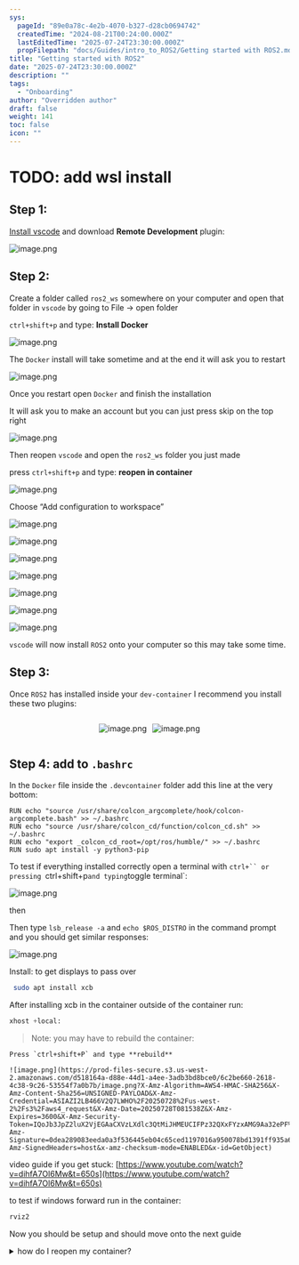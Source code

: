 ```yaml
---
sys:
  pageId: "89e0a78c-4e2b-4070-b327-d28cb0694742"
  createdTime: "2024-08-21T00:24:00.000Z"
  lastEditedTime: "2025-07-24T23:30:00.000Z"
  propFilepath: "docs/Guides/intro_to_ROS2/Getting started with ROS2.md"
title: "Getting started with ROS2"
date: "2025-07-24T23:30:00.000Z"
description: ""
tags:
  - "Onboarding"
author: "Overridden author"
draft: false
weight: 141
toc: false
icon: ""
---
```


# TODO: add wsl install

## Step 1:

[Install vscode](https://code.visualstudio.com/download) and download **Remote Development** plugin:

![image.png](https://prod-files-secure.s3.us-west-2.amazonaws.com/d518164a-d88e-44d1-a4ee-3adb3bd8bce0/efb52993-1881-4a40-b95e-6f020334f022/image.png?X-Amz-Algorithm=AWS4-HMAC-SHA256&X-Amz-Content-Sha256=UNSIGNED-PAYLOAD&X-Amz-Credential=ASIAZI2LB466UIDYU3V4%2F20250728%2Fus-west-2%2Fs3%2Faws4_request&X-Amz-Date=20250728T081532Z&X-Amz-Expires=3600&X-Amz-Security-Token=IQoJb3JpZ2luX2VjEF8aCXVzLXdlc3QtMiJGMEQCIFZUQAWwrAv7DtY%2Fj1ohXgF5FCoxyVhJ5im2Iy1%2B2iKjAiAtMQ0gLTn9Y2hk8at9K44xhUsY1S5vQL7byxZs%2BvsWeSqIBAiI%2F%2F%2F%2F%2F%2F%2F%2F%2F%2F8BEAAaDDYzNzQyMzE4MzgwNSIMgzdwSMMHhaGJtpbBKtwD2IWF%2FWDxVT%2Bs%2FxpLiLU1Oi8GHB5OloWR21%2BZ%2BoqQuBwt%2F%2FpO77WyajCISckeIIo8ySV7WcFbtfiopakqkR3AMwaM7uE187vW5OneOIcnYTuNUn72o8NGlvX3IOfMJz0yC5%2B60lzmcpcsyWcATeRt6rZFROQiuvQ6LzAzXBbYJTf7yK1waJSWibhePlqBIhrV1nURJe%2Bro%2BzOK52QYBPnvhpZnLqiv%2BZjNgedsQ9BZ4aGyCFwpbZfNoksmWxLI8gm%2B7%2BoyUf3naKPwC6pXhijvt1yKiolHwKkNnfZIoyqjQjYBw7Va49bx4n3VRoXh9vDc0KzmZKPJ1Zp8xfoyMPWvf0i87%2ByDhM%2B5PPm%2BCHFOuzWuo53yzkUrlvUnHGsBANJJgiJ15%2FnQdIGoy23Ievya8uK9ehYaX415x%2FghHWohQTlyb0FbBcVDAZ4wqSOv3LYcyxMkUGm5ZenM5hKhLOibNM3OlE3PuWuzhbwF6ipSKJSmRVFjh5LqEZM1OrCxzl4XzkWcWJtmKuHP4iXgCsTobdl7ORKzJW3e4NzqD%2B%2BLtJz54r0h%2BJCdLo5K1QoYUdrNNJ5sExqiJUdt6pGS9FzFu0pK2648Y76p85zk6K9RTumzcWEjxrL8IzAGmUw%2FsacxAY6pgHjsxNcyfF5oIC3J03ZcJk4uoIWqo8ya%2BjMahA%2B9iwH6AS79aqsNtLfn6cGfX4seILtlySMXF45FOv5PIjo2gcFUH%2FcvirX1Ih4deqagWMtkKNhuD6a2wviWvCSIrfcnnRCjFGm7aEV5G2%2F21fexAaEN64L4GgBWofue1PUADuPD4SzYGBnXy8nylhuJWAteO%2FivBhQh3PbqlU3oDnK1sKcC0Hbci89&X-Amz-Signature=ee4c92f67ce40f8faacc605ae8fdf94c436754a1a2798c8179bb6f14b3332dad&X-Amz-SignedHeaders=host&x-amz-checksum-mode=ENABLED&x-id=GetObject)

## Step 2:

Create a folder called `ros2_ws` somewhere on your computer and open that folder in `vscode` by going to File → open folder 

`ctrl+shift+p` and type: **Install Docker**

![image.png](https://prod-files-secure.s3.us-west-2.amazonaws.com/d518164a-d88e-44d1-a4ee-3adb3bd8bce0/2269dc0e-1cd5-47ff-bceb-c04ad9b2eab0/image.png?X-Amz-Algorithm=AWS4-HMAC-SHA256&X-Amz-Content-Sha256=UNSIGNED-PAYLOAD&X-Amz-Credential=ASIAZI2LB466UIDYU3V4%2F20250728%2Fus-west-2%2Fs3%2Faws4_request&X-Amz-Date=20250728T081532Z&X-Amz-Expires=3600&X-Amz-Security-Token=IQoJb3JpZ2luX2VjEF8aCXVzLXdlc3QtMiJGMEQCIFZUQAWwrAv7DtY%2Fj1ohXgF5FCoxyVhJ5im2Iy1%2B2iKjAiAtMQ0gLTn9Y2hk8at9K44xhUsY1S5vQL7byxZs%2BvsWeSqIBAiI%2F%2F%2F%2F%2F%2F%2F%2F%2F%2F8BEAAaDDYzNzQyMzE4MzgwNSIMgzdwSMMHhaGJtpbBKtwD2IWF%2FWDxVT%2Bs%2FxpLiLU1Oi8GHB5OloWR21%2BZ%2BoqQuBwt%2F%2FpO77WyajCISckeIIo8ySV7WcFbtfiopakqkR3AMwaM7uE187vW5OneOIcnYTuNUn72o8NGlvX3IOfMJz0yC5%2B60lzmcpcsyWcATeRt6rZFROQiuvQ6LzAzXBbYJTf7yK1waJSWibhePlqBIhrV1nURJe%2Bro%2BzOK52QYBPnvhpZnLqiv%2BZjNgedsQ9BZ4aGyCFwpbZfNoksmWxLI8gm%2B7%2BoyUf3naKPwC6pXhijvt1yKiolHwKkNnfZIoyqjQjYBw7Va49bx4n3VRoXh9vDc0KzmZKPJ1Zp8xfoyMPWvf0i87%2ByDhM%2B5PPm%2BCHFOuzWuo53yzkUrlvUnHGsBANJJgiJ15%2FnQdIGoy23Ievya8uK9ehYaX415x%2FghHWohQTlyb0FbBcVDAZ4wqSOv3LYcyxMkUGm5ZenM5hKhLOibNM3OlE3PuWuzhbwF6ipSKJSmRVFjh5LqEZM1OrCxzl4XzkWcWJtmKuHP4iXgCsTobdl7ORKzJW3e4NzqD%2B%2BLtJz54r0h%2BJCdLo5K1QoYUdrNNJ5sExqiJUdt6pGS9FzFu0pK2648Y76p85zk6K9RTumzcWEjxrL8IzAGmUw%2FsacxAY6pgHjsxNcyfF5oIC3J03ZcJk4uoIWqo8ya%2BjMahA%2B9iwH6AS79aqsNtLfn6cGfX4seILtlySMXF45FOv5PIjo2gcFUH%2FcvirX1Ih4deqagWMtkKNhuD6a2wviWvCSIrfcnnRCjFGm7aEV5G2%2F21fexAaEN64L4GgBWofue1PUADuPD4SzYGBnXy8nylhuJWAteO%2FivBhQh3PbqlU3oDnK1sKcC0Hbci89&X-Amz-Signature=b70e8bf2323a38fb018ccb003621bbefb20eeb0438d558a3fccb8d33695643c4&X-Amz-SignedHeaders=host&x-amz-checksum-mode=ENABLED&x-id=GetObject)

The `Docker` install will take sometime and at the end it will ask you to restart

![image.png](https://prod-files-secure.s3.us-west-2.amazonaws.com/d518164a-d88e-44d1-a4ee-3adb3bd8bce0/ed233f78-be33-4b1f-b89c-9c346c0e961e/image.png?X-Amz-Algorithm=AWS4-HMAC-SHA256&X-Amz-Content-Sha256=UNSIGNED-PAYLOAD&X-Amz-Credential=ASIAZI2LB466UIDYU3V4%2F20250728%2Fus-west-2%2Fs3%2Faws4_request&X-Amz-Date=20250728T081532Z&X-Amz-Expires=3600&X-Amz-Security-Token=IQoJb3JpZ2luX2VjEF8aCXVzLXdlc3QtMiJGMEQCIFZUQAWwrAv7DtY%2Fj1ohXgF5FCoxyVhJ5im2Iy1%2B2iKjAiAtMQ0gLTn9Y2hk8at9K44xhUsY1S5vQL7byxZs%2BvsWeSqIBAiI%2F%2F%2F%2F%2F%2F%2F%2F%2F%2F8BEAAaDDYzNzQyMzE4MzgwNSIMgzdwSMMHhaGJtpbBKtwD2IWF%2FWDxVT%2Bs%2FxpLiLU1Oi8GHB5OloWR21%2BZ%2BoqQuBwt%2F%2FpO77WyajCISckeIIo8ySV7WcFbtfiopakqkR3AMwaM7uE187vW5OneOIcnYTuNUn72o8NGlvX3IOfMJz0yC5%2B60lzmcpcsyWcATeRt6rZFROQiuvQ6LzAzXBbYJTf7yK1waJSWibhePlqBIhrV1nURJe%2Bro%2BzOK52QYBPnvhpZnLqiv%2BZjNgedsQ9BZ4aGyCFwpbZfNoksmWxLI8gm%2B7%2BoyUf3naKPwC6pXhijvt1yKiolHwKkNnfZIoyqjQjYBw7Va49bx4n3VRoXh9vDc0KzmZKPJ1Zp8xfoyMPWvf0i87%2ByDhM%2B5PPm%2BCHFOuzWuo53yzkUrlvUnHGsBANJJgiJ15%2FnQdIGoy23Ievya8uK9ehYaX415x%2FghHWohQTlyb0FbBcVDAZ4wqSOv3LYcyxMkUGm5ZenM5hKhLOibNM3OlE3PuWuzhbwF6ipSKJSmRVFjh5LqEZM1OrCxzl4XzkWcWJtmKuHP4iXgCsTobdl7ORKzJW3e4NzqD%2B%2BLtJz54r0h%2BJCdLo5K1QoYUdrNNJ5sExqiJUdt6pGS9FzFu0pK2648Y76p85zk6K9RTumzcWEjxrL8IzAGmUw%2FsacxAY6pgHjsxNcyfF5oIC3J03ZcJk4uoIWqo8ya%2BjMahA%2B9iwH6AS79aqsNtLfn6cGfX4seILtlySMXF45FOv5PIjo2gcFUH%2FcvirX1Ih4deqagWMtkKNhuD6a2wviWvCSIrfcnnRCjFGm7aEV5G2%2F21fexAaEN64L4GgBWofue1PUADuPD4SzYGBnXy8nylhuJWAteO%2FivBhQh3PbqlU3oDnK1sKcC0Hbci89&X-Amz-Signature=3fcf6281642af98e4ba3eb64fe78215bb1c659139802ab66d2c6cf38969a9a34&X-Amz-SignedHeaders=host&x-amz-checksum-mode=ENABLED&x-id=GetObject)

Once you restart open `Docker` and finish the installation

It will ask you to make an account but you can just press skip on the top right

![image.png](https://prod-files-secure.s3.us-west-2.amazonaws.com/d518164a-d88e-44d1-a4ee-3adb3bd8bce0/21010ad9-1659-4fd9-9f59-9932a09b2a3d/image.png?X-Amz-Algorithm=AWS4-HMAC-SHA256&X-Amz-Content-Sha256=UNSIGNED-PAYLOAD&X-Amz-Credential=ASIAZI2LB466UIDYU3V4%2F20250728%2Fus-west-2%2Fs3%2Faws4_request&X-Amz-Date=20250728T081532Z&X-Amz-Expires=3600&X-Amz-Security-Token=IQoJb3JpZ2luX2VjEF8aCXVzLXdlc3QtMiJGMEQCIFZUQAWwrAv7DtY%2Fj1ohXgF5FCoxyVhJ5im2Iy1%2B2iKjAiAtMQ0gLTn9Y2hk8at9K44xhUsY1S5vQL7byxZs%2BvsWeSqIBAiI%2F%2F%2F%2F%2F%2F%2F%2F%2F%2F8BEAAaDDYzNzQyMzE4MzgwNSIMgzdwSMMHhaGJtpbBKtwD2IWF%2FWDxVT%2Bs%2FxpLiLU1Oi8GHB5OloWR21%2BZ%2BoqQuBwt%2F%2FpO77WyajCISckeIIo8ySV7WcFbtfiopakqkR3AMwaM7uE187vW5OneOIcnYTuNUn72o8NGlvX3IOfMJz0yC5%2B60lzmcpcsyWcATeRt6rZFROQiuvQ6LzAzXBbYJTf7yK1waJSWibhePlqBIhrV1nURJe%2Bro%2BzOK52QYBPnvhpZnLqiv%2BZjNgedsQ9BZ4aGyCFwpbZfNoksmWxLI8gm%2B7%2BoyUf3naKPwC6pXhijvt1yKiolHwKkNnfZIoyqjQjYBw7Va49bx4n3VRoXh9vDc0KzmZKPJ1Zp8xfoyMPWvf0i87%2ByDhM%2B5PPm%2BCHFOuzWuo53yzkUrlvUnHGsBANJJgiJ15%2FnQdIGoy23Ievya8uK9ehYaX415x%2FghHWohQTlyb0FbBcVDAZ4wqSOv3LYcyxMkUGm5ZenM5hKhLOibNM3OlE3PuWuzhbwF6ipSKJSmRVFjh5LqEZM1OrCxzl4XzkWcWJtmKuHP4iXgCsTobdl7ORKzJW3e4NzqD%2B%2BLtJz54r0h%2BJCdLo5K1QoYUdrNNJ5sExqiJUdt6pGS9FzFu0pK2648Y76p85zk6K9RTumzcWEjxrL8IzAGmUw%2FsacxAY6pgHjsxNcyfF5oIC3J03ZcJk4uoIWqo8ya%2BjMahA%2B9iwH6AS79aqsNtLfn6cGfX4seILtlySMXF45FOv5PIjo2gcFUH%2FcvirX1Ih4deqagWMtkKNhuD6a2wviWvCSIrfcnnRCjFGm7aEV5G2%2F21fexAaEN64L4GgBWofue1PUADuPD4SzYGBnXy8nylhuJWAteO%2FivBhQh3PbqlU3oDnK1sKcC0Hbci89&X-Amz-Signature=c3ab3f26963d94fd6012ea070f39374fc189fe0e4ce33f4fe498e4af6ac0ac47&X-Amz-SignedHeaders=host&x-amz-checksum-mode=ENABLED&x-id=GetObject)

Then reopen `vscode` and open the `ros2_ws` folder you just made

press `ctrl+shift+p` and type: **reopen in container**

![image.png](https://prod-files-secure.s3.us-west-2.amazonaws.com/d518164a-d88e-44d1-a4ee-3adb3bd8bce0/4e93b8c2-41ad-488c-8095-c74205196118/image.png?X-Amz-Algorithm=AWS4-HMAC-SHA256&X-Amz-Content-Sha256=UNSIGNED-PAYLOAD&X-Amz-Credential=ASIAZI2LB466UIDYU3V4%2F20250728%2Fus-west-2%2Fs3%2Faws4_request&X-Amz-Date=20250728T081532Z&X-Amz-Expires=3600&X-Amz-Security-Token=IQoJb3JpZ2luX2VjEF8aCXVzLXdlc3QtMiJGMEQCIFZUQAWwrAv7DtY%2Fj1ohXgF5FCoxyVhJ5im2Iy1%2B2iKjAiAtMQ0gLTn9Y2hk8at9K44xhUsY1S5vQL7byxZs%2BvsWeSqIBAiI%2F%2F%2F%2F%2F%2F%2F%2F%2F%2F8BEAAaDDYzNzQyMzE4MzgwNSIMgzdwSMMHhaGJtpbBKtwD2IWF%2FWDxVT%2Bs%2FxpLiLU1Oi8GHB5OloWR21%2BZ%2BoqQuBwt%2F%2FpO77WyajCISckeIIo8ySV7WcFbtfiopakqkR3AMwaM7uE187vW5OneOIcnYTuNUn72o8NGlvX3IOfMJz0yC5%2B60lzmcpcsyWcATeRt6rZFROQiuvQ6LzAzXBbYJTf7yK1waJSWibhePlqBIhrV1nURJe%2Bro%2BzOK52QYBPnvhpZnLqiv%2BZjNgedsQ9BZ4aGyCFwpbZfNoksmWxLI8gm%2B7%2BoyUf3naKPwC6pXhijvt1yKiolHwKkNnfZIoyqjQjYBw7Va49bx4n3VRoXh9vDc0KzmZKPJ1Zp8xfoyMPWvf0i87%2ByDhM%2B5PPm%2BCHFOuzWuo53yzkUrlvUnHGsBANJJgiJ15%2FnQdIGoy23Ievya8uK9ehYaX415x%2FghHWohQTlyb0FbBcVDAZ4wqSOv3LYcyxMkUGm5ZenM5hKhLOibNM3OlE3PuWuzhbwF6ipSKJSmRVFjh5LqEZM1OrCxzl4XzkWcWJtmKuHP4iXgCsTobdl7ORKzJW3e4NzqD%2B%2BLtJz54r0h%2BJCdLo5K1QoYUdrNNJ5sExqiJUdt6pGS9FzFu0pK2648Y76p85zk6K9RTumzcWEjxrL8IzAGmUw%2FsacxAY6pgHjsxNcyfF5oIC3J03ZcJk4uoIWqo8ya%2BjMahA%2B9iwH6AS79aqsNtLfn6cGfX4seILtlySMXF45FOv5PIjo2gcFUH%2FcvirX1Ih4deqagWMtkKNhuD6a2wviWvCSIrfcnnRCjFGm7aEV5G2%2F21fexAaEN64L4GgBWofue1PUADuPD4SzYGBnXy8nylhuJWAteO%2FivBhQh3PbqlU3oDnK1sKcC0Hbci89&X-Amz-Signature=1750db9f4d3c292c2c8ff90a027c4742afd3634186a04bcb04601e1772a8cf9d&X-Amz-SignedHeaders=host&x-amz-checksum-mode=ENABLED&x-id=GetObject)

Choose “Add configuration to workspace”

![image.png](https://prod-files-secure.s3.us-west-2.amazonaws.com/d518164a-d88e-44d1-a4ee-3adb3bd8bce0/9560b282-5060-4989-ba37-97e7b2c22476/image.png?X-Amz-Algorithm=AWS4-HMAC-SHA256&X-Amz-Content-Sha256=UNSIGNED-PAYLOAD&X-Amz-Credential=ASIAZI2LB466UIDYU3V4%2F20250728%2Fus-west-2%2Fs3%2Faws4_request&X-Amz-Date=20250728T081532Z&X-Amz-Expires=3600&X-Amz-Security-Token=IQoJb3JpZ2luX2VjEF8aCXVzLXdlc3QtMiJGMEQCIFZUQAWwrAv7DtY%2Fj1ohXgF5FCoxyVhJ5im2Iy1%2B2iKjAiAtMQ0gLTn9Y2hk8at9K44xhUsY1S5vQL7byxZs%2BvsWeSqIBAiI%2F%2F%2F%2F%2F%2F%2F%2F%2F%2F8BEAAaDDYzNzQyMzE4MzgwNSIMgzdwSMMHhaGJtpbBKtwD2IWF%2FWDxVT%2Bs%2FxpLiLU1Oi8GHB5OloWR21%2BZ%2BoqQuBwt%2F%2FpO77WyajCISckeIIo8ySV7WcFbtfiopakqkR3AMwaM7uE187vW5OneOIcnYTuNUn72o8NGlvX3IOfMJz0yC5%2B60lzmcpcsyWcATeRt6rZFROQiuvQ6LzAzXBbYJTf7yK1waJSWibhePlqBIhrV1nURJe%2Bro%2BzOK52QYBPnvhpZnLqiv%2BZjNgedsQ9BZ4aGyCFwpbZfNoksmWxLI8gm%2B7%2BoyUf3naKPwC6pXhijvt1yKiolHwKkNnfZIoyqjQjYBw7Va49bx4n3VRoXh9vDc0KzmZKPJ1Zp8xfoyMPWvf0i87%2ByDhM%2B5PPm%2BCHFOuzWuo53yzkUrlvUnHGsBANJJgiJ15%2FnQdIGoy23Ievya8uK9ehYaX415x%2FghHWohQTlyb0FbBcVDAZ4wqSOv3LYcyxMkUGm5ZenM5hKhLOibNM3OlE3PuWuzhbwF6ipSKJSmRVFjh5LqEZM1OrCxzl4XzkWcWJtmKuHP4iXgCsTobdl7ORKzJW3e4NzqD%2B%2BLtJz54r0h%2BJCdLo5K1QoYUdrNNJ5sExqiJUdt6pGS9FzFu0pK2648Y76p85zk6K9RTumzcWEjxrL8IzAGmUw%2FsacxAY6pgHjsxNcyfF5oIC3J03ZcJk4uoIWqo8ya%2BjMahA%2B9iwH6AS79aqsNtLfn6cGfX4seILtlySMXF45FOv5PIjo2gcFUH%2FcvirX1Ih4deqagWMtkKNhuD6a2wviWvCSIrfcnnRCjFGm7aEV5G2%2F21fexAaEN64L4GgBWofue1PUADuPD4SzYGBnXy8nylhuJWAteO%2FivBhQh3PbqlU3oDnK1sKcC0Hbci89&X-Amz-Signature=a80a24e7fd2521a1ab36c1825946cb57729e64d892e2d5c63b31321b54d555a2&X-Amz-SignedHeaders=host&x-amz-checksum-mode=ENABLED&x-id=GetObject)

![image.png](https://prod-files-secure.s3.us-west-2.amazonaws.com/d518164a-d88e-44d1-a4ee-3adb3bd8bce0/2ee63f81-886b-48e8-a553-dc6e5eac99e4/image.png?X-Amz-Algorithm=AWS4-HMAC-SHA256&X-Amz-Content-Sha256=UNSIGNED-PAYLOAD&X-Amz-Credential=ASIAZI2LB466UIDYU3V4%2F20250728%2Fus-west-2%2Fs3%2Faws4_request&X-Amz-Date=20250728T081532Z&X-Amz-Expires=3600&X-Amz-Security-Token=IQoJb3JpZ2luX2VjEF8aCXVzLXdlc3QtMiJGMEQCIFZUQAWwrAv7DtY%2Fj1ohXgF5FCoxyVhJ5im2Iy1%2B2iKjAiAtMQ0gLTn9Y2hk8at9K44xhUsY1S5vQL7byxZs%2BvsWeSqIBAiI%2F%2F%2F%2F%2F%2F%2F%2F%2F%2F8BEAAaDDYzNzQyMzE4MzgwNSIMgzdwSMMHhaGJtpbBKtwD2IWF%2FWDxVT%2Bs%2FxpLiLU1Oi8GHB5OloWR21%2BZ%2BoqQuBwt%2F%2FpO77WyajCISckeIIo8ySV7WcFbtfiopakqkR3AMwaM7uE187vW5OneOIcnYTuNUn72o8NGlvX3IOfMJz0yC5%2B60lzmcpcsyWcATeRt6rZFROQiuvQ6LzAzXBbYJTf7yK1waJSWibhePlqBIhrV1nURJe%2Bro%2BzOK52QYBPnvhpZnLqiv%2BZjNgedsQ9BZ4aGyCFwpbZfNoksmWxLI8gm%2B7%2BoyUf3naKPwC6pXhijvt1yKiolHwKkNnfZIoyqjQjYBw7Va49bx4n3VRoXh9vDc0KzmZKPJ1Zp8xfoyMPWvf0i87%2ByDhM%2B5PPm%2BCHFOuzWuo53yzkUrlvUnHGsBANJJgiJ15%2FnQdIGoy23Ievya8uK9ehYaX415x%2FghHWohQTlyb0FbBcVDAZ4wqSOv3LYcyxMkUGm5ZenM5hKhLOibNM3OlE3PuWuzhbwF6ipSKJSmRVFjh5LqEZM1OrCxzl4XzkWcWJtmKuHP4iXgCsTobdl7ORKzJW3e4NzqD%2B%2BLtJz54r0h%2BJCdLo5K1QoYUdrNNJ5sExqiJUdt6pGS9FzFu0pK2648Y76p85zk6K9RTumzcWEjxrL8IzAGmUw%2FsacxAY6pgHjsxNcyfF5oIC3J03ZcJk4uoIWqo8ya%2BjMahA%2B9iwH6AS79aqsNtLfn6cGfX4seILtlySMXF45FOv5PIjo2gcFUH%2FcvirX1Ih4deqagWMtkKNhuD6a2wviWvCSIrfcnnRCjFGm7aEV5G2%2F21fexAaEN64L4GgBWofue1PUADuPD4SzYGBnXy8nylhuJWAteO%2FivBhQh3PbqlU3oDnK1sKcC0Hbci89&X-Amz-Signature=8ece22171be0d35d0f90d2fba85289e012ada31e6d74812437977fd66f1847cc&X-Amz-SignedHeaders=host&x-amz-checksum-mode=ENABLED&x-id=GetObject)

![image.png](https://prod-files-secure.s3.us-west-2.amazonaws.com/d518164a-d88e-44d1-a4ee-3adb3bd8bce0/e0fd626c-c8b6-4b2c-95d1-fa4c26514504/image.png?X-Amz-Algorithm=AWS4-HMAC-SHA256&X-Amz-Content-Sha256=UNSIGNED-PAYLOAD&X-Amz-Credential=ASIAZI2LB466UIDYU3V4%2F20250728%2Fus-west-2%2Fs3%2Faws4_request&X-Amz-Date=20250728T081532Z&X-Amz-Expires=3600&X-Amz-Security-Token=IQoJb3JpZ2luX2VjEF8aCXVzLXdlc3QtMiJGMEQCIFZUQAWwrAv7DtY%2Fj1ohXgF5FCoxyVhJ5im2Iy1%2B2iKjAiAtMQ0gLTn9Y2hk8at9K44xhUsY1S5vQL7byxZs%2BvsWeSqIBAiI%2F%2F%2F%2F%2F%2F%2F%2F%2F%2F8BEAAaDDYzNzQyMzE4MzgwNSIMgzdwSMMHhaGJtpbBKtwD2IWF%2FWDxVT%2Bs%2FxpLiLU1Oi8GHB5OloWR21%2BZ%2BoqQuBwt%2F%2FpO77WyajCISckeIIo8ySV7WcFbtfiopakqkR3AMwaM7uE187vW5OneOIcnYTuNUn72o8NGlvX3IOfMJz0yC5%2B60lzmcpcsyWcATeRt6rZFROQiuvQ6LzAzXBbYJTf7yK1waJSWibhePlqBIhrV1nURJe%2Bro%2BzOK52QYBPnvhpZnLqiv%2BZjNgedsQ9BZ4aGyCFwpbZfNoksmWxLI8gm%2B7%2BoyUf3naKPwC6pXhijvt1yKiolHwKkNnfZIoyqjQjYBw7Va49bx4n3VRoXh9vDc0KzmZKPJ1Zp8xfoyMPWvf0i87%2ByDhM%2B5PPm%2BCHFOuzWuo53yzkUrlvUnHGsBANJJgiJ15%2FnQdIGoy23Ievya8uK9ehYaX415x%2FghHWohQTlyb0FbBcVDAZ4wqSOv3LYcyxMkUGm5ZenM5hKhLOibNM3OlE3PuWuzhbwF6ipSKJSmRVFjh5LqEZM1OrCxzl4XzkWcWJtmKuHP4iXgCsTobdl7ORKzJW3e4NzqD%2B%2BLtJz54r0h%2BJCdLo5K1QoYUdrNNJ5sExqiJUdt6pGS9FzFu0pK2648Y76p85zk6K9RTumzcWEjxrL8IzAGmUw%2FsacxAY6pgHjsxNcyfF5oIC3J03ZcJk4uoIWqo8ya%2BjMahA%2B9iwH6AS79aqsNtLfn6cGfX4seILtlySMXF45FOv5PIjo2gcFUH%2FcvirX1Ih4deqagWMtkKNhuD6a2wviWvCSIrfcnnRCjFGm7aEV5G2%2F21fexAaEN64L4GgBWofue1PUADuPD4SzYGBnXy8nylhuJWAteO%2FivBhQh3PbqlU3oDnK1sKcC0Hbci89&X-Amz-Signature=f22560ceac8da543bc8c7a9044aedf88319a18e03dc634f580bee6e3d84d8d13&X-Amz-SignedHeaders=host&x-amz-checksum-mode=ENABLED&x-id=GetObject)

![image.png](https://prod-files-secure.s3.us-west-2.amazonaws.com/d518164a-d88e-44d1-a4ee-3adb3bd8bce0/a2e13f50-d2ab-4719-a4c2-7ced634bfc9d/image.png?X-Amz-Algorithm=AWS4-HMAC-SHA256&X-Amz-Content-Sha256=UNSIGNED-PAYLOAD&X-Amz-Credential=ASIAZI2LB466UIDYU3V4%2F20250728%2Fus-west-2%2Fs3%2Faws4_request&X-Amz-Date=20250728T081532Z&X-Amz-Expires=3600&X-Amz-Security-Token=IQoJb3JpZ2luX2VjEF8aCXVzLXdlc3QtMiJGMEQCIFZUQAWwrAv7DtY%2Fj1ohXgF5FCoxyVhJ5im2Iy1%2B2iKjAiAtMQ0gLTn9Y2hk8at9K44xhUsY1S5vQL7byxZs%2BvsWeSqIBAiI%2F%2F%2F%2F%2F%2F%2F%2F%2F%2F8BEAAaDDYzNzQyMzE4MzgwNSIMgzdwSMMHhaGJtpbBKtwD2IWF%2FWDxVT%2Bs%2FxpLiLU1Oi8GHB5OloWR21%2BZ%2BoqQuBwt%2F%2FpO77WyajCISckeIIo8ySV7WcFbtfiopakqkR3AMwaM7uE187vW5OneOIcnYTuNUn72o8NGlvX3IOfMJz0yC5%2B60lzmcpcsyWcATeRt6rZFROQiuvQ6LzAzXBbYJTf7yK1waJSWibhePlqBIhrV1nURJe%2Bro%2BzOK52QYBPnvhpZnLqiv%2BZjNgedsQ9BZ4aGyCFwpbZfNoksmWxLI8gm%2B7%2BoyUf3naKPwC6pXhijvt1yKiolHwKkNnfZIoyqjQjYBw7Va49bx4n3VRoXh9vDc0KzmZKPJ1Zp8xfoyMPWvf0i87%2ByDhM%2B5PPm%2BCHFOuzWuo53yzkUrlvUnHGsBANJJgiJ15%2FnQdIGoy23Ievya8uK9ehYaX415x%2FghHWohQTlyb0FbBcVDAZ4wqSOv3LYcyxMkUGm5ZenM5hKhLOibNM3OlE3PuWuzhbwF6ipSKJSmRVFjh5LqEZM1OrCxzl4XzkWcWJtmKuHP4iXgCsTobdl7ORKzJW3e4NzqD%2B%2BLtJz54r0h%2BJCdLo5K1QoYUdrNNJ5sExqiJUdt6pGS9FzFu0pK2648Y76p85zk6K9RTumzcWEjxrL8IzAGmUw%2FsacxAY6pgHjsxNcyfF5oIC3J03ZcJk4uoIWqo8ya%2BjMahA%2B9iwH6AS79aqsNtLfn6cGfX4seILtlySMXF45FOv5PIjo2gcFUH%2FcvirX1Ih4deqagWMtkKNhuD6a2wviWvCSIrfcnnRCjFGm7aEV5G2%2F21fexAaEN64L4GgBWofue1PUADuPD4SzYGBnXy8nylhuJWAteO%2FivBhQh3PbqlU3oDnK1sKcC0Hbci89&X-Amz-Signature=d64530e20adbcfcb38fc262bdd6148c829d530be64652fabbcdea94329fafbc7&X-Amz-SignedHeaders=host&x-amz-checksum-mode=ENABLED&x-id=GetObject)

![image.png](https://prod-files-secure.s3.us-west-2.amazonaws.com/d518164a-d88e-44d1-a4ee-3adb3bd8bce0/6cc478ad-aaba-4bf7-9fcc-403277ab896c/image.png?X-Amz-Algorithm=AWS4-HMAC-SHA256&X-Amz-Content-Sha256=UNSIGNED-PAYLOAD&X-Amz-Credential=ASIAZI2LB466UIDYU3V4%2F20250728%2Fus-west-2%2Fs3%2Faws4_request&X-Amz-Date=20250728T081532Z&X-Amz-Expires=3600&X-Amz-Security-Token=IQoJb3JpZ2luX2VjEF8aCXVzLXdlc3QtMiJGMEQCIFZUQAWwrAv7DtY%2Fj1ohXgF5FCoxyVhJ5im2Iy1%2B2iKjAiAtMQ0gLTn9Y2hk8at9K44xhUsY1S5vQL7byxZs%2BvsWeSqIBAiI%2F%2F%2F%2F%2F%2F%2F%2F%2F%2F8BEAAaDDYzNzQyMzE4MzgwNSIMgzdwSMMHhaGJtpbBKtwD2IWF%2FWDxVT%2Bs%2FxpLiLU1Oi8GHB5OloWR21%2BZ%2BoqQuBwt%2F%2FpO77WyajCISckeIIo8ySV7WcFbtfiopakqkR3AMwaM7uE187vW5OneOIcnYTuNUn72o8NGlvX3IOfMJz0yC5%2B60lzmcpcsyWcATeRt6rZFROQiuvQ6LzAzXBbYJTf7yK1waJSWibhePlqBIhrV1nURJe%2Bro%2BzOK52QYBPnvhpZnLqiv%2BZjNgedsQ9BZ4aGyCFwpbZfNoksmWxLI8gm%2B7%2BoyUf3naKPwC6pXhijvt1yKiolHwKkNnfZIoyqjQjYBw7Va49bx4n3VRoXh9vDc0KzmZKPJ1Zp8xfoyMPWvf0i87%2ByDhM%2B5PPm%2BCHFOuzWuo53yzkUrlvUnHGsBANJJgiJ15%2FnQdIGoy23Ievya8uK9ehYaX415x%2FghHWohQTlyb0FbBcVDAZ4wqSOv3LYcyxMkUGm5ZenM5hKhLOibNM3OlE3PuWuzhbwF6ipSKJSmRVFjh5LqEZM1OrCxzl4XzkWcWJtmKuHP4iXgCsTobdl7ORKzJW3e4NzqD%2B%2BLtJz54r0h%2BJCdLo5K1QoYUdrNNJ5sExqiJUdt6pGS9FzFu0pK2648Y76p85zk6K9RTumzcWEjxrL8IzAGmUw%2FsacxAY6pgHjsxNcyfF5oIC3J03ZcJk4uoIWqo8ya%2BjMahA%2B9iwH6AS79aqsNtLfn6cGfX4seILtlySMXF45FOv5PIjo2gcFUH%2FcvirX1Ih4deqagWMtkKNhuD6a2wviWvCSIrfcnnRCjFGm7aEV5G2%2F21fexAaEN64L4GgBWofue1PUADuPD4SzYGBnXy8nylhuJWAteO%2FivBhQh3PbqlU3oDnK1sKcC0Hbci89&X-Amz-Signature=47bfc985782d01dcd255199a64e35a3fc79dea0bb3de642d6d3ba4aaa4ba3b33&X-Amz-SignedHeaders=host&x-amz-checksum-mode=ENABLED&x-id=GetObject)

![image.png](https://prod-files-secure.s3.us-west-2.amazonaws.com/d518164a-d88e-44d1-a4ee-3adb3bd8bce0/53255b28-f75e-430f-b9e3-c0ac8577e42b/image.png?X-Amz-Algorithm=AWS4-HMAC-SHA256&X-Amz-Content-Sha256=UNSIGNED-PAYLOAD&X-Amz-Credential=ASIAZI2LB466UIDYU3V4%2F20250728%2Fus-west-2%2Fs3%2Faws4_request&X-Amz-Date=20250728T081532Z&X-Amz-Expires=3600&X-Amz-Security-Token=IQoJb3JpZ2luX2VjEF8aCXVzLXdlc3QtMiJGMEQCIFZUQAWwrAv7DtY%2Fj1ohXgF5FCoxyVhJ5im2Iy1%2B2iKjAiAtMQ0gLTn9Y2hk8at9K44xhUsY1S5vQL7byxZs%2BvsWeSqIBAiI%2F%2F%2F%2F%2F%2F%2F%2F%2F%2F8BEAAaDDYzNzQyMzE4MzgwNSIMgzdwSMMHhaGJtpbBKtwD2IWF%2FWDxVT%2Bs%2FxpLiLU1Oi8GHB5OloWR21%2BZ%2BoqQuBwt%2F%2FpO77WyajCISckeIIo8ySV7WcFbtfiopakqkR3AMwaM7uE187vW5OneOIcnYTuNUn72o8NGlvX3IOfMJz0yC5%2B60lzmcpcsyWcATeRt6rZFROQiuvQ6LzAzXBbYJTf7yK1waJSWibhePlqBIhrV1nURJe%2Bro%2BzOK52QYBPnvhpZnLqiv%2BZjNgedsQ9BZ4aGyCFwpbZfNoksmWxLI8gm%2B7%2BoyUf3naKPwC6pXhijvt1yKiolHwKkNnfZIoyqjQjYBw7Va49bx4n3VRoXh9vDc0KzmZKPJ1Zp8xfoyMPWvf0i87%2ByDhM%2B5PPm%2BCHFOuzWuo53yzkUrlvUnHGsBANJJgiJ15%2FnQdIGoy23Ievya8uK9ehYaX415x%2FghHWohQTlyb0FbBcVDAZ4wqSOv3LYcyxMkUGm5ZenM5hKhLOibNM3OlE3PuWuzhbwF6ipSKJSmRVFjh5LqEZM1OrCxzl4XzkWcWJtmKuHP4iXgCsTobdl7ORKzJW3e4NzqD%2B%2BLtJz54r0h%2BJCdLo5K1QoYUdrNNJ5sExqiJUdt6pGS9FzFu0pK2648Y76p85zk6K9RTumzcWEjxrL8IzAGmUw%2FsacxAY6pgHjsxNcyfF5oIC3J03ZcJk4uoIWqo8ya%2BjMahA%2B9iwH6AS79aqsNtLfn6cGfX4seILtlySMXF45FOv5PIjo2gcFUH%2FcvirX1Ih4deqagWMtkKNhuD6a2wviWvCSIrfcnnRCjFGm7aEV5G2%2F21fexAaEN64L4GgBWofue1PUADuPD4SzYGBnXy8nylhuJWAteO%2FivBhQh3PbqlU3oDnK1sKcC0Hbci89&X-Amz-Signature=de85c25083900e9e71702accc2193e4a51ec5be6c551a142976b625843e0c33f&X-Amz-SignedHeaders=host&x-amz-checksum-mode=ENABLED&x-id=GetObject)

![image.png](https://prod-files-secure.s3.us-west-2.amazonaws.com/d518164a-d88e-44d1-a4ee-3adb3bd8bce0/7c562767-5af9-4ffb-97d1-327bcdf4ee00/image.png?X-Amz-Algorithm=AWS4-HMAC-SHA256&X-Amz-Content-Sha256=UNSIGNED-PAYLOAD&X-Amz-Credential=ASIAZI2LB466UIDYU3V4%2F20250728%2Fus-west-2%2Fs3%2Faws4_request&X-Amz-Date=20250728T081532Z&X-Amz-Expires=3600&X-Amz-Security-Token=IQoJb3JpZ2luX2VjEF8aCXVzLXdlc3QtMiJGMEQCIFZUQAWwrAv7DtY%2Fj1ohXgF5FCoxyVhJ5im2Iy1%2B2iKjAiAtMQ0gLTn9Y2hk8at9K44xhUsY1S5vQL7byxZs%2BvsWeSqIBAiI%2F%2F%2F%2F%2F%2F%2F%2F%2F%2F8BEAAaDDYzNzQyMzE4MzgwNSIMgzdwSMMHhaGJtpbBKtwD2IWF%2FWDxVT%2Bs%2FxpLiLU1Oi8GHB5OloWR21%2BZ%2BoqQuBwt%2F%2FpO77WyajCISckeIIo8ySV7WcFbtfiopakqkR3AMwaM7uE187vW5OneOIcnYTuNUn72o8NGlvX3IOfMJz0yC5%2B60lzmcpcsyWcATeRt6rZFROQiuvQ6LzAzXBbYJTf7yK1waJSWibhePlqBIhrV1nURJe%2Bro%2BzOK52QYBPnvhpZnLqiv%2BZjNgedsQ9BZ4aGyCFwpbZfNoksmWxLI8gm%2B7%2BoyUf3naKPwC6pXhijvt1yKiolHwKkNnfZIoyqjQjYBw7Va49bx4n3VRoXh9vDc0KzmZKPJ1Zp8xfoyMPWvf0i87%2ByDhM%2B5PPm%2BCHFOuzWuo53yzkUrlvUnHGsBANJJgiJ15%2FnQdIGoy23Ievya8uK9ehYaX415x%2FghHWohQTlyb0FbBcVDAZ4wqSOv3LYcyxMkUGm5ZenM5hKhLOibNM3OlE3PuWuzhbwF6ipSKJSmRVFjh5LqEZM1OrCxzl4XzkWcWJtmKuHP4iXgCsTobdl7ORKzJW3e4NzqD%2B%2BLtJz54r0h%2BJCdLo5K1QoYUdrNNJ5sExqiJUdt6pGS9FzFu0pK2648Y76p85zk6K9RTumzcWEjxrL8IzAGmUw%2FsacxAY6pgHjsxNcyfF5oIC3J03ZcJk4uoIWqo8ya%2BjMahA%2B9iwH6AS79aqsNtLfn6cGfX4seILtlySMXF45FOv5PIjo2gcFUH%2FcvirX1Ih4deqagWMtkKNhuD6a2wviWvCSIrfcnnRCjFGm7aEV5G2%2F21fexAaEN64L4GgBWofue1PUADuPD4SzYGBnXy8nylhuJWAteO%2FivBhQh3PbqlU3oDnK1sKcC0Hbci89&X-Amz-Signature=e985ff0fb38d9ac96947a82b0e50deb4aed0e18a6fdb4198fb1fcbfcf5074e55&X-Amz-SignedHeaders=host&x-amz-checksum-mode=ENABLED&x-id=GetObject)

`vscode` will now install `ROS2` onto your computer so this may take some time.

## Step 3:

Once `ROS2` has installed inside your `dev-container` I recommend you install these two plugins:

<div style="display: flex;flex-direction: row; column-gap:10px; max-width: 630px;justify-content: center;">
<div>

![image.png](https://prod-files-secure.s3.us-west-2.amazonaws.com/d518164a-d88e-44d1-a4ee-3adb3bd8bce0/3fc3d550-5a54-4ba1-ba6b-faa01cdb7369/image.png?X-Amz-Algorithm=AWS4-HMAC-SHA256&X-Amz-Content-Sha256=UNSIGNED-PAYLOAD&X-Amz-Credential=ASIAZI2LB466QOSELSPY%2F20250728%2Fus-west-2%2Fs3%2Faws4_request&X-Amz-Date=20250728T081537Z&X-Amz-Expires=3600&X-Amz-Security-Token=IQoJb3JpZ2luX2VjEF8aCXVzLXdlc3QtMiJHMEUCIF%2BkAp4P3Ai3GTY%2BNhBez1yOvVs5LrjK3s9iMfNmEc0CAiEAmSHE6rxVay6lihxA10HUSs9WCl6UZcAdiBGtbXU2Wx0qiAQIiP%2F%2F%2F%2F%2F%2F%2F%2F%2F%2FARAAGgw2Mzc0MjMxODM4MDUiDKl5sU2z3X3KmJzNBircA37rMq2mzzHXQ5JgW2F2zfOaurY5s3Xw%2FkHn%2Bi8o4AZpGIE8q%2Bb4ZNNCcjUUoQp2sHKar0Q0S7CMFxTy%2BSJ6%2BZTBmJ9CLMGEuq3T79SW%2Bo%2F8RU3WZRm3Ql1LLf9FEVT6Ts4nQIXOX7uezIWBsPk%2FTnnNcG4s4VddBkXEB30lOGeyF4mVYcUfAiQMbrKtlUtFSM0fB8h%2Fp79WR40dnlz6WDBCOYRZJ0jhpxtuO2rTD54PB%2FW%2FSvssJf9%2FktVkH%2F8Sy%2FUr315WKNDGmh88VBGyma7ouokO2XQqJprq3Z4llw%2BibV2lvISGEB%2B2Drj9xXvvymd5uloZdWei0%2Fym9u2W3ogk77OROqvjYVL0xB3W0knm%2FB4m%2FDW%2Br7UknB4FLnNAqSOD3dMKQjPMtagsTPUEZWkcLI%2FRpco56PpusUHH650eh%2F7kQt9u7e4cbevH1PjRO9XlA0WlFT7GUPVfGxzai0NLG691XGoeyC8oIRrlkAQ6ynhGlKNhB3VmnjWi2IJgQcW8EGVO9RrDuS1QGT00RKzl8qqyUtKFgP2cDhRogG13U9KSNLGutoGmRZIou%2FON%2Fk3M2P%2BAE338p67P%2FfpdqWbkgKDAsbuSl4JGsjTV%2BmX5BjiMtIx4xzgA8aqMMMfGnMQGOqUBRqmxpLnkH8QVc1n7sUxdT7ZxrzLlC4tZ0NZJXVAfKbt59hHn81yQ%2BClGY8DqEwsQMCzJrxxiYmTjQDN6QANrHHHt0uGRfNUATBm7kkoAUfQZ9%2BptdZyKqGesjowhCHH5Isawdc00FVy6sgHRjTlljDdxT%2BMBuVVUF4PEJqez55UiAmCHE%2BL0u%2FBLfeAs2Epfx6cLsMdur%2Bt7alCWQD9AkXfsrR%2FK&X-Amz-Signature=ebf5f8328fdc45a94d7a14c279706a663a662dfc88efb0663d2f71189c4e7ca4&X-Amz-SignedHeaders=host&x-amz-checksum-mode=ENABLED&x-id=GetObject)

</div>
<div>

![image.png](https://prod-files-secure.s3.us-west-2.amazonaws.com/d518164a-d88e-44d1-a4ee-3adb3bd8bce0/d994cc66-13c2-4093-a5a3-f84cf4601a82/image.png?X-Amz-Algorithm=AWS4-HMAC-SHA256&X-Amz-Content-Sha256=UNSIGNED-PAYLOAD&X-Amz-Credential=ASIAZI2LB466XU3WVT3A%2F20250728%2Fus-west-2%2Fs3%2Faws4_request&X-Amz-Date=20250728T081538Z&X-Amz-Expires=3600&X-Amz-Security-Token=IQoJb3JpZ2luX2VjEF8aCXVzLXdlc3QtMiJIMEYCIQDcDbOtH8dH48CwvLN%2BFuzLH4B69LJ4Hsv5D98HyQbghwIhANsLKHJ10foFmvepmWDIhWzOrfxUO5X8uBhdD%2FYQwPq9KogECIj%2F%2F%2F%2F%2F%2F%2F%2F%2F%2FwEQABoMNjM3NDIzMTgzODA1Igw7BO%2BTjUmCWgdf8nQq3ANxtd%2F2bVsMhsDUVDlk2fdJ%2BRBs2ZB31uMT8Sgk2IwrPHZzgyrnsVRVmGuLZ5F3gCBKMrAvarXPTC1IvZoZgrDToki1AaOqOavePzJ6nKixGKIrcFQviPaimywRnDKcP1lpYKfEKyKj5P4Y454x2iaZEbFV%2BcqzIAkZU1Nebu4VuC8OJM45L2OZVJ%2BQk4HCaIoyjEpsY3tUTSw1qd6PQa3%2FiUyU9hfZ5ATk3zJyIaUI9DVE0FGmrMpGYU95Gudq64yDxNRnwD%2FvrJ1HwBID2g9WLuahMdfaoOH4UkjtQrE%2F0hhmf9BJ1NiDTxb4cxOfpnyG7KrCdlj3l5QOXegLfIciQIkYyGymTWqwOxQzZ233fz5%2Bk3ZOn5iBlULWtxd87D9MJAy8Bb%2BW5yOkzQy1m4n7ynhujEdFyzZ53YAjyBEgPGHLkbYjQ%2FnWe2JCkBEeyDx8Ocoie2%2BNMGijfrEZu2zaGvKpgFcllLub6UWLnK6KsEPOlTnlkf7GnMF7kMTjQUxdWNzn2QpEam49lEfyh1YXkyhtdawvVbsOkx%2F4ZMb3VLkodMrkhbmngNG48KihL%2FTrHOEwiZ9j%2BgJo4Op5Wkx1amBksdkL0jawROYnn8MRBMtZ8JcCelwQ5oP29zDNxpzEBjqkAR0JswcAn55TmRbm61oDkXofus%2B2BrlgnqtfrDdsooD1bX3Pv%2B%2BHJCKSm%2FL2MtHG9nDlgNpdK3z6KbYKD58xDFKh1iYNhooNChAPC0Cr9EhKBLOaAn3dh9KdQdKgatc4ZxPAE6zw%2BpXOoWdgGRhOKGZAiAzI43oce2mFTGnJSMEvMlVqRPNHGhWwpy02CuI%2FFC3NOv1lbAg43Frn%2BqGWao5y1wY7&X-Amz-Signature=66035b80a60d10bcc7d79f69f30be2b1d5158ad1a9532f6efb48444fb0487c97&X-Amz-SignedHeaders=host&x-amz-checksum-mode=ENABLED&x-id=GetObject)

</div>
</div>

## Step 4: add to `.bashrc`

In the `Docker` file inside the `.devcontainer` folder add this line at the very bottom: 

```docker
RUN echo "source /usr/share/colcon_argcomplete/hook/colcon-argcomplete.bash" >> ~/.bashrc
RUN echo "source /usr/share/colcon_cd/function/colcon_cd.sh" >> ~/.bashrc
RUN echo "export _colcon_cd_root=/opt/ros/humble/" >> ~/.bashrc
RUN sudo apt install -y python3-pip 
```

To test if everything installed correctly open a terminal with `ctrl+`` or pressing `ctrl+shift+p` and typing `toggle terminal`:

![image.png](https://prod-files-secure.s3.us-west-2.amazonaws.com/d518164a-d88e-44d1-a4ee-3adb3bd8bce0/6a4943d8-b04e-4c02-9a58-775f3384d1a5/image.png?X-Amz-Algorithm=AWS4-HMAC-SHA256&X-Amz-Content-Sha256=UNSIGNED-PAYLOAD&X-Amz-Credential=ASIAZI2LB466UIDYU3V4%2F20250728%2Fus-west-2%2Fs3%2Faws4_request&X-Amz-Date=20250728T081532Z&X-Amz-Expires=3600&X-Amz-Security-Token=IQoJb3JpZ2luX2VjEF8aCXVzLXdlc3QtMiJGMEQCIFZUQAWwrAv7DtY%2Fj1ohXgF5FCoxyVhJ5im2Iy1%2B2iKjAiAtMQ0gLTn9Y2hk8at9K44xhUsY1S5vQL7byxZs%2BvsWeSqIBAiI%2F%2F%2F%2F%2F%2F%2F%2F%2F%2F8BEAAaDDYzNzQyMzE4MzgwNSIMgzdwSMMHhaGJtpbBKtwD2IWF%2FWDxVT%2Bs%2FxpLiLU1Oi8GHB5OloWR21%2BZ%2BoqQuBwt%2F%2FpO77WyajCISckeIIo8ySV7WcFbtfiopakqkR3AMwaM7uE187vW5OneOIcnYTuNUn72o8NGlvX3IOfMJz0yC5%2B60lzmcpcsyWcATeRt6rZFROQiuvQ6LzAzXBbYJTf7yK1waJSWibhePlqBIhrV1nURJe%2Bro%2BzOK52QYBPnvhpZnLqiv%2BZjNgedsQ9BZ4aGyCFwpbZfNoksmWxLI8gm%2B7%2BoyUf3naKPwC6pXhijvt1yKiolHwKkNnfZIoyqjQjYBw7Va49bx4n3VRoXh9vDc0KzmZKPJ1Zp8xfoyMPWvf0i87%2ByDhM%2B5PPm%2BCHFOuzWuo53yzkUrlvUnHGsBANJJgiJ15%2FnQdIGoy23Ievya8uK9ehYaX415x%2FghHWohQTlyb0FbBcVDAZ4wqSOv3LYcyxMkUGm5ZenM5hKhLOibNM3OlE3PuWuzhbwF6ipSKJSmRVFjh5LqEZM1OrCxzl4XzkWcWJtmKuHP4iXgCsTobdl7ORKzJW3e4NzqD%2B%2BLtJz54r0h%2BJCdLo5K1QoYUdrNNJ5sExqiJUdt6pGS9FzFu0pK2648Y76p85zk6K9RTumzcWEjxrL8IzAGmUw%2FsacxAY6pgHjsxNcyfF5oIC3J03ZcJk4uoIWqo8ya%2BjMahA%2B9iwH6AS79aqsNtLfn6cGfX4seILtlySMXF45FOv5PIjo2gcFUH%2FcvirX1Ih4deqagWMtkKNhuD6a2wviWvCSIrfcnnRCjFGm7aEV5G2%2F21fexAaEN64L4GgBWofue1PUADuPD4SzYGBnXy8nylhuJWAteO%2FivBhQh3PbqlU3oDnK1sKcC0Hbci89&X-Amz-Signature=8e7f38d6252d46e945a6d114bbc51fab4fb783093c6bb5e9046bb02d14fa9655&X-Amz-SignedHeaders=host&x-amz-checksum-mode=ENABLED&x-id=GetObject)

then 

Then type `lsb_release -a` and `echo $ROS_DISTRO` in the command prompt and you should get similar responses:

![image.png](https://prod-files-secure.s3.us-west-2.amazonaws.com/d518164a-d88e-44d1-a4ee-3adb3bd8bce0/3e635dec-a805-4e85-8b9e-d000e5b71a4e/image.png?X-Amz-Algorithm=AWS4-HMAC-SHA256&X-Amz-Content-Sha256=UNSIGNED-PAYLOAD&X-Amz-Credential=ASIAZI2LB466UIDYU3V4%2F20250728%2Fus-west-2%2Fs3%2Faws4_request&X-Amz-Date=20250728T081532Z&X-Amz-Expires=3600&X-Amz-Security-Token=IQoJb3JpZ2luX2VjEF8aCXVzLXdlc3QtMiJGMEQCIFZUQAWwrAv7DtY%2Fj1ohXgF5FCoxyVhJ5im2Iy1%2B2iKjAiAtMQ0gLTn9Y2hk8at9K44xhUsY1S5vQL7byxZs%2BvsWeSqIBAiI%2F%2F%2F%2F%2F%2F%2F%2F%2F%2F8BEAAaDDYzNzQyMzE4MzgwNSIMgzdwSMMHhaGJtpbBKtwD2IWF%2FWDxVT%2Bs%2FxpLiLU1Oi8GHB5OloWR21%2BZ%2BoqQuBwt%2F%2FpO77WyajCISckeIIo8ySV7WcFbtfiopakqkR3AMwaM7uE187vW5OneOIcnYTuNUn72o8NGlvX3IOfMJz0yC5%2B60lzmcpcsyWcATeRt6rZFROQiuvQ6LzAzXBbYJTf7yK1waJSWibhePlqBIhrV1nURJe%2Bro%2BzOK52QYBPnvhpZnLqiv%2BZjNgedsQ9BZ4aGyCFwpbZfNoksmWxLI8gm%2B7%2BoyUf3naKPwC6pXhijvt1yKiolHwKkNnfZIoyqjQjYBw7Va49bx4n3VRoXh9vDc0KzmZKPJ1Zp8xfoyMPWvf0i87%2ByDhM%2B5PPm%2BCHFOuzWuo53yzkUrlvUnHGsBANJJgiJ15%2FnQdIGoy23Ievya8uK9ehYaX415x%2FghHWohQTlyb0FbBcVDAZ4wqSOv3LYcyxMkUGm5ZenM5hKhLOibNM3OlE3PuWuzhbwF6ipSKJSmRVFjh5LqEZM1OrCxzl4XzkWcWJtmKuHP4iXgCsTobdl7ORKzJW3e4NzqD%2B%2BLtJz54r0h%2BJCdLo5K1QoYUdrNNJ5sExqiJUdt6pGS9FzFu0pK2648Y76p85zk6K9RTumzcWEjxrL8IzAGmUw%2FsacxAY6pgHjsxNcyfF5oIC3J03ZcJk4uoIWqo8ya%2BjMahA%2B9iwH6AS79aqsNtLfn6cGfX4seILtlySMXF45FOv5PIjo2gcFUH%2FcvirX1Ih4deqagWMtkKNhuD6a2wviWvCSIrfcnnRCjFGm7aEV5G2%2F21fexAaEN64L4GgBWofue1PUADuPD4SzYGBnXy8nylhuJWAteO%2FivBhQh3PbqlU3oDnK1sKcC0Hbci89&X-Amz-Signature=a73bae635c42c7d35e2242a68918208fdbc20f3cc3bd3e2239ef9f3cb103aa4d&X-Amz-SignedHeaders=host&x-amz-checksum-mode=ENABLED&x-id=GetObject)

Install:  to get displays to pass over

```bash
 sudo apt install xcb
```

After installing xcb in the container outside of the container run:

```python
xhost +local:
```

> Note: you may have to rebuild the container:

	Press `ctrl+shift+P` and type **rebuild**

	![image.png](https://prod-files-secure.s3.us-west-2.amazonaws.com/d518164a-d88e-44d1-a4ee-3adb3bd8bce0/6c2be660-2618-4c38-9c26-53554f7a0b7b/image.png?X-Amz-Algorithm=AWS4-HMAC-SHA256&X-Amz-Content-Sha256=UNSIGNED-PAYLOAD&X-Amz-Credential=ASIAZI2LB466V2Q7LWHO%2F20250728%2Fus-west-2%2Fs3%2Faws4_request&X-Amz-Date=20250728T081538Z&X-Amz-Expires=3600&X-Amz-Security-Token=IQoJb3JpZ2luX2VjEGAaCXVzLXdlc3QtMiJHMEUCIFPz32QXxFYzxAMG9Aa32ePF%2FtlMx8F0sBTT9fTa8zDcAiEA1q%2BMZg2uSZoFWRonHhK1nCesgIWyusVNTmgRvM7%2FCKYqiAQIiP%2F%2F%2F%2F%2F%2F%2F%2F%2F%2FARAAGgw2Mzc0MjMxODM4MDUiDCD9%2BUGOVzCbaaVRQyrcA7eQWLvMeg%2BpU8x%2F7mBALDnU6BTyIof1FNe2aYutzKP%2B4pitn7Lp6qshtSy6ZBGXfTkxSZB4%2FgFmMc8yAhFVnLSn5F32wRgxExyWAQvWXeZ9cq1RakBWleDs56EEkz2OTZ%2FVBFOsNBXNOCcGViDSEK34KMQpzMTIm3kR8Pvd6nCyZoCcnrZz0UXPa6J5POiK98Mll%2FmapLCivUNE7l6HxfrSWr97ePBmODCJl0pNi9tuilRsll9mrDScrULa1KO1eAUxJt%2FO5evtp4O4QyrBq8%2FewtJUKY5cyNiDvl8%2B3cywEtdOUNb%2Ftciv%2BTqJqUIpIQdCkhk7u37%2Fu59ombcXVFse7c34ABOqGdFD2XupbuLtwZCITLDmC4WRFQZMcnJPTG57ChLnPPfMl4BzRu%2FPSN064GBLEge4lP223agiNuly7PJTTnWrSkzVGJniV01o4UWrwQyZfOybfsHnFEqRPhMYgT0kUkJasYN5f7x%2F6qLPJT5Tuo21aPJiy0KnBW0hnqEh%2BLRxu%2FtF5ukTnwoQyiX%2BNsRkQudKWLU%2FJn9F4pLK3zEJWn9QgQhTr7Jouw9icX1GqE%2BgIvHQQTJS1W3v8H7rXpNkP4hx9ehk2PsC7TgwQ%2FFbNTGv%2F8464S16MMzInMQGOqUBN%2BWMRFu%2B5k9pNwiSmkWHLks%2Bz%2BrtJGTkqqJE6GL%2B6QnZ%2Fwe3eXb5uOK0wvKcVNHl2XNwQKQHJdOkN6tnGMjI5zhRwlStjwWZrJrnjivvn%2BsQzdNTZOijrGN09qvpoksLfwWj0pkMyt2VJKSm%2Fd7f4JW4r9hSipnrQsGLR1VtE3vTt4OCtgCnLqJvp3e7%2BDTztSdrRmdaC%2BtYx%2BlrDiruD4s%2B2cpW&X-Amz-Signature=0dea289083eeda0a3f536445eb04c65ced1197016a950078bd1391ff935a60f1&X-Amz-SignedHeaders=host&x-amz-checksum-mode=ENABLED&x-id=GetObject)

video guide if you get stuck: [https://www.youtube.com/watch?v=dihfA7Ol6Mw&t=650s](https://www.youtube.com/watch?v=dihfA7Ol6Mw&t=650s)

to test if windows forward run in the container:

```bash
rviz2
```

Now you should be setup and should move onto the next guide 

<details>
      <summary>how do I reopen my container?</summary>
      TODO:
  </details>
